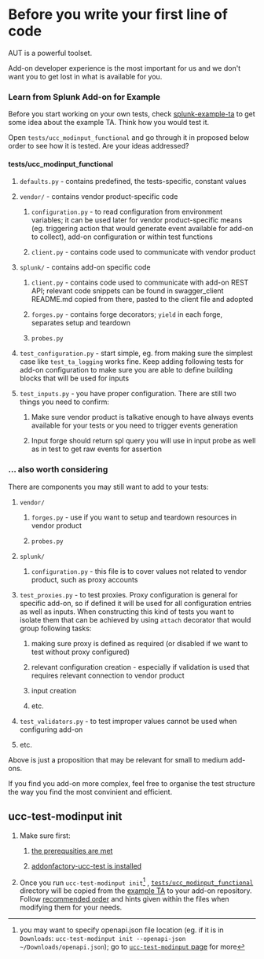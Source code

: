 # Before you write your first line of code

AUT is a powerful toolset.

Add-on developer experience is the most important for us and we don't want you to get lost in what is available for you.

### Learn from Splunk Add-on for Example

Before you start working on your own tests, check [splunk-example-ta](https://github.com/splunk/splunk-example-ta) to get some idea about the example TA. Think how you would test it.

Open `tests/ucc_modinput_functional` and go through it in proposed below order to see how it is tested. Are your ideas addressed?

#### tests/ucc_modinput_functional

1. `defaults.py` - contains predefined, the tests-specific, constant values

2. `vendor/` - contains vendor product-specific code

    1. `configuration.py` - to read configuration from environment variables; it can be used later for vendor product-specific means (eg. triggering action that would generate event available for add-on to collect), add-on configuration or within test functions

    2. `client.py` - contains code used to communicate with vendor product

3. `splunk/` - contains add-on specific code

    1. `client.py` - contains code used to communicate with add-on REST API; relevant code snippets can be found in swagger_client README.md copied from there, pasted to the client file and adopted

    2. `forges.py` - contains forge decorators; `yield` in each forge, separates setup and teardown

    3. `probes.py`

4. `test_configuration.py` - start simple, eg. from making sure the simplest case like `test_ta_logging` works fine. Keep adding following tests for add-on configuration to make sure you are able to define building blocks that will be used for inputs

5. `test_inputs.py` - you have proper configuration. There are still two things you need to confirm:

    1. Make sure vendor product is talkative enough to have always events available for your tests or you need to trigger events generation

    2. Input forge should return spl query you will use in input probe as well as in test to get raw events for assertion

### ... also worth considering

There are components you may still want to add to your tests:

1. `vendor/` 

    1. `forges.py` - use if you want to setup and teardown resources in vendor product

    2. `probes.py`

2. `splunk/`

    1. `configuration.py` - this file is to cover values not related to vendor product, such as proxy accounts

3. `test_proxies.py` - to test proxies. Proxy configuration is general for specific add-on, so if defined it will be used for all configuration entries as well as inputs. When constructing this kind of tests you want to isolate them that can be achieved by using `attach` decorator that would group following tasks:
    
    1. making sure proxy is defined as required (or disabled if we want to test without proxy configured)

    2. relevant configuration creation - especially if validation is used that requires relevant connection to vendor product

    3. input creation

    4. etc.

4. `test_validators.py` - to test improper values cannot be used when configuring add-on

5. etc.

Above is just a proposition that may be relevant for small to medium add-ons.

If you find you add-on more complex, feel free to organise the test structure the way you find the most convinient and efficient.

## ucc-test-modinput init

1. Make sure first:

    1. [the prerequsities are met](./index.md#prerequisites)

    2. [addonfactory-ucc-test is installed](index.md#installation)

2. Once you run `ucc-test-modinput init`[^1] , [`tests/ucc_modinput_functional`](#testsucc_modinput_functional) directory will be copied from the [example TA](https://github.com/splunk/splunk-example-ta) to your add-on repository. Follow [recommended order](#testsucc_modinput_functional) and hints given within the files when modifying them for your needs.

[^1]: you may want to specify openapi.json file location (eg. if it is in `Downloads`: `ucc-test-modinput init --openapi-json ~/Downloads/openapi.json`); go to [`ucc-test-modinput` page](./ucc-test-modinput_cli_tool.md) for more
